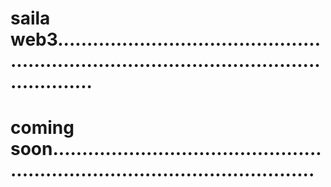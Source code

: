 # saila web3................................................................................................................
# coming soon..................................................................................................
